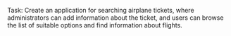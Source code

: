 Task:
Create an application for searching airplane tickets, where administrators can add information about the ticket, and users can browse the list of suitable options and find information about flights.
